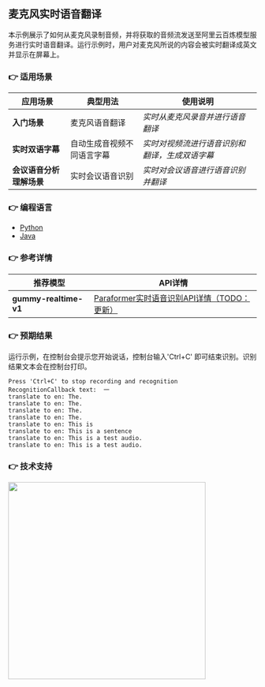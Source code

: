 [comment]: # (title and brief introduction of the sample)
## 麦克风实时语音翻译
本示例展示了如何从麦克风录制音频，并将获取的音频流发送至阿里云百炼模型服务进行实时语音翻译。运行示例时，用户对麦克风所说的内容会被实时翻译成英文并显示在屏幕上。

[comment]: # (list of scenarios of the sample)
### :point_right: 适用场景

| 应用场景     | 典型用法 | 使用说明 |
|----------| ----- | ----- |
| **入门场景** | 麦克风语音翻译 | *实时从麦克风录音并进行语音翻译* |
| **实时双语字幕** | 自动生成音视频不同语言字幕 | *实时对视频流进行语音识别和翻译，生成双语字幕* |
| **会议语音分析理解场景** | 实时会议语音识别	 | *实时对会议语音进行语音识别并翻译* |

[comment]: # (supported programming languages of the sample)
### :point_right: 编程语言
- [Python](./python)
- [Java](./java)

[comment]: # (model and interface of the sample)
### :point_right: 参考详情

| 推荐模型 | API详情 |
| ----- | ----- |
| **gummy-realtime-v1** | [Paraformer实时语音识别API详情（TODO：更新）](https://help.aliyun.com/zh/model-studio/developer-reference/paraformer-real-time-speech-recognition-api) |

### :point_right: 预期结果

运行示例，在控制台会提示您开始说话，控制台输入'Ctrl+C' 即可结束识别。识别结果文本会在控制台打印。
```text
Press 'Ctrl+C' to stop recording and recognition
RecognitionCallback text:  一
translate to en: The.
translate to en: The.
translate to en: The.
translate to en: The.
translate to en: This is
translate to en: This is a sentence
translate to en: This is a test audio.
translate to en: This is a test audio.
```

[comment]: # (technical support of the sample)
### :point_right: 技术支持
<img src="https://dashscope.oss-cn-beijing.aliyuncs.com/samples/audio/group.png" width="400"/>
